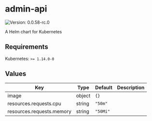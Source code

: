 # admin-api

![Version: 0.0.58-rc.0](https://img.shields.io/badge/Version-0.0.58-rc.0-informational?style=flat-square)

A Helm chart for Kubernetes

## Requirements

Kubernetes: `>= 1.14.0-0`

## Values

| Key | Type | Default | Description |
|-----|------|---------|-------------|
| image | object | `{}` |  |
| resources.requests.cpu | string | `"50m"` |  |
| resources.requests.memory | string | `"50Mi"` |  |
